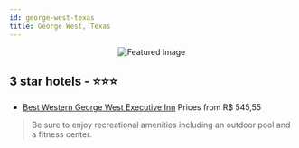```yaml
---
id: george-west-texas
title: George West, Texas
---
```


<center><img src="https://i.travelapi.com/hotels/1000000/80000/79500/79493/99b9b4d9_z.jpg" alt="Featured Image" /></center>


##  3 star hotels - ⭐️⭐️⭐️

-    [Best Western George West Executive Inn](https://us.hurb.com/hotels/george-west/best-western-george-west-executive-inn-JNP-JP793806?cmp=18055) Prices from R$ 545,55
   > Be sure to enjoy recreational amenities including an outdoor pool and a fitness center.
